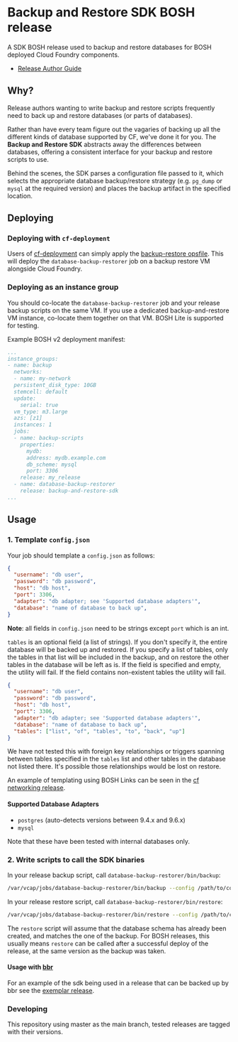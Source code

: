 # Backup and Restore SDK BOSH release

A SDK BOSH release used to backup and restore databases for BOSH deployed Cloud Foundry components.

* [Release Author Guide](https://docs.pivotal.io/tiledev/bbr-devguide.html)

## Why?

Release authors wanting to write backup and restore scripts frequently need to back up and restore databases (or parts of databases).

Rather than have every team figure out the vagaries of backing up all the different kinds of database supported by CF, we've done it for you. The **Backup and Restore SDK** abstracts away the differences between databases, offering a consistent interface for your backup and restore scripts to use.

Behind the scenes, the SDK parses a configuration file passed to it, which selects the appropriate database backup/restore strategy (e.g. `pg_dump` or `mysql` at the required version) and places the backup artifact in the specified location.

## Deploying

### Deploying with `cf-deployment`

Users of [cf-deployment](https://github.com/cloudfoundry/cf-deployment) can simply apply the [backup-restore opsfile](https://github.com/cloudfoundry/cf-deployment/blob/master/operations/experimental/enable-backup-restore.yml). This will deploy the `database-backup-restorer` job on a backup restore VM alongside Cloud Foundry.

### Deploying as an instance group

You should co-locate the `database-backup-restorer` job and your release backup scripts on the same VM. If you use a dedicated backup-and-restore VM instance, co-locate them together on that VM. BOSH Lite is supported for testing.

Example BOSH v2 deployment manifest:
```yaml
...
instance_groups:
- name: backup
  networks:
  - name: my-network
  persistent_disk_type: 10GB
  stemcell: default
  update:
    serial: true
  vm_type: m3.large
  azs: [z1]
  instances: 1
  jobs:
  - name: backup-scripts
    properties:
      mydb:
      address: mydb.example.com
      db_scheme: mysql
      port: 3306
    release: my_release
  - name: database-backup-restorer
    release: backup-and-restore-sdk
...
```

## Usage

### 1. Template `config.json`

Your job should template a `config.json` as follows:

```json
{
  "username": "db user",
  "password": "db password",
  "host": "db host",
  "port": 3306,
  "adapter": "db adapter; see 'Supported database adapters'",
  "database": "name of database to back up",
}
```

**Note**: all fields in `config.json` need to be strings except `port` which is an int.

`tables` is an optional field (a list of strings). If you don't specify it, the entire database will be backed up and restored. If you specify a list of tables, only the tables in that list will be included in the backup, and on restore the other tables in the database will be left as is. If the field is specified and empty, the utility will fail. If the field contains non-existent tables the utility will fail.

```json
{
  "username": "db user",
  "password": "db password",
  "host": "db host",
  "port": 3306,
  "adapter": "db adapter; see 'Supported database adapters'",
  "database": "name of database to back up",
  "tables": ["list", "of", "tables", "to", "back", "up"]
}
```

We have not tested this with foreign key relationships or triggers spanning between tables specified in the `tables` list and other tables in the database not listed there. It's possible those relationships would be lost on restore.

An example of templating using BOSH Links can be seen in the [cf networking release](https://github.com/cloudfoundry-incubator/cf-networking-release/blob/647f7a71b442c25ec29b1cc6484410946f41935c/jobs/bbr-cfnetworkingdb/templates/config.json.erb).

#### Supported Database Adapters

* `postgres` (auto-detects versions between 9.4.x and 9.6.x)
* `mysql`

Note that these have been tested with internal databases only.

### 2. Write scripts to call the SDK binaries

In your release backup script, call `database-backup-restorer/bin/backup`:

```bash
/var/vcap/jobs/database-backup-restorer/bin/backup --config /path/to/config.json --artifact-file $BBR_ARTIFACT_DIRECTORY/artifactFile
```

In your release restore script, call `database-backup-restorer/bin/restore`:

```bash
/var/vcap/jobs/database-backup-restorer/bin/restore --config /path/to/config.json --artifact-file $BBR_ARTIFACT_DIRECTORY/artifactFile
```

The `restore` script will assume that the database schema has already been created, and matches the one of the backup. For BOSH releases, this usually means `restore` can be called after a successful deploy of the release, at the same version as the backup was taken.

#### Usage with [bbr](https://github.com/cloudfoundry-incubator/bosh-backup-and-restore)

For an example of the sdk being used in a release that can be backed up by bbr see the [exemplar release](https://github.com/cloudfoundry-incubator/exemplar-backup-and-restore-release).

### Developing
This repository using master as the main branch, tested releases are tagged with their versions.
